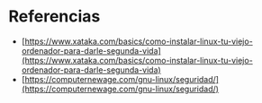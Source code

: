# Referencias

- [https://www.xataka.com/basics/como-instalar-linux-tu-viejo-ordenador-para-darle-segunda-vida](https://www.xataka.com/basics/como-instalar-linux-tu-viejo-ordenador-para-darle-segunda-vida)
- [https://computernewage.com/gnu-linux/seguridad/](https://computernewage.com/gnu-linux/seguridad/)